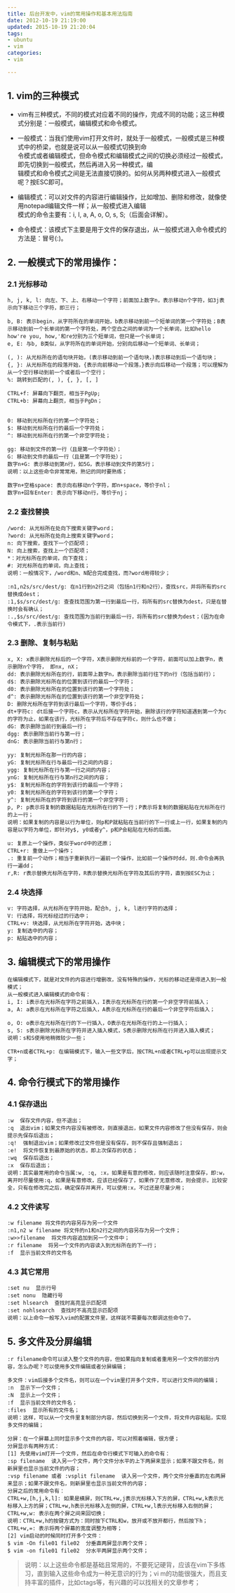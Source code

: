 ```yaml
---
title: 后台开发中，vim的常用操作和基本用法指南
date: 2012-10-19 21:19:00
updated: 2015-10-19 21:20:04
tags: 
- ubuntu
- vim
categories: 
- vim

---
```

## 1. vim的三种模式

+ vim有三种模式，不同的模式对应着不同的操作，完成不同的功能；这三种模式分别是：一般模式，编辑模式和命令模式。  

+ 一般模式：当我们使用vim打开文件时，就处于一般模式，一般模式是三种模式中的桥梁，也就是说可以从一般模式切换到命  
令模式或者编辑模式，但命令模式和编辑模式之间的切换必须经过一般模式，即先切换到一般模式，然后再进入另一种模式，编  
辑模式和命令模式之间是无法直接切换的。如何从另两种模式进入一般模式呢？按ESC即可。

+ 编辑模式：可以对文件的内容进行编辑操作，比如增加、删除和修改，就像使用notepad编辑文件一样；从一般模式进入编辑  
模式的命令主要有：i, I, a, A, o, O, s, S;（后面会详解）。

+ 命令模式：该模式下主要是用于文件的保存退出，从一般模式进入命令模式的方法是：冒号(:)。
	
## 2. 一般模式下的常用操作：

### 2.1 光标移动

	h, j, k, l: 向左、下、上、右移动一个字符；前面加上数字n，表示移动n个字符，如3j表示向下移动三个字符，即三行；


<!--more-->


	
	b, B: 表示begin，从字符所在的单词开始，b表示移动到前一个短单词的第一个字符处；B表示移动到前一个长单词的第一个字符处，两个空白之间的单词为一个长单词，比如hello how're you, how,'和re分别为三个短单词，但只是一个长单词；
	e, E: 与b, B类似，从字符所在的单词开始，分别向后移动一个短单词、长单词；
	
	(, ): 从光标所在的语句块开始，(表示移动到前一个语句块，)表示移动到后一个语句块；
	{, }: 从光标所在的段落开始，{表示向前移动一个段落，}表示向后移动一个段落；可以理解为从一个空行移动到前一个或者后一个空行；
	%: 跳转到匹配的(, ), {, }, [, ]
	
	CTRL+f: 屏幕向下翻页，相当于PgUp;
	CTRL+b: 屏幕向上翻页，相当于PgDn；
	

	0: 移动到光标所在行的第一个字符处；
	$: 移动到光标所在行的最后一个字符处；
	^: 移动到光标所在行的第一个非空字符处；
	
	gg: 移动到文件的第一行（且是第一个字符处）；
	G: 移动到文件的最后一行（且是第一个字符处）；
	数字n+G: 表示移动到第n行，如5G，表示移动到文件的第5行；
	说明：以上这些命令非常常用，熟记的同时要熟练；
	
	数字n+空格space: 表示向右移动n个字符，即n+space，等价于nl；
	数字n+回车Enter: 表示向下移动n行，等价于nj；

### 2.2 查找替换

	/word: 从光标所在处向下搜索关键字word；
	?word: 从光标所在处向上搜索关键字word；
	n: 向下搜索，查找下一个匹配项；
	N: 向上搜索，查找上一个匹配项；
	*：对光标所在的单词，向下查找；
	#: 对光标所在的单词，向上查找；
	说明：一般情况下，/word和n、N配合完成查找，而?word用得较少；
	
	:n1,n2s/src/dest/g: 在n1行到n2行之间（包括n1行和n2行），查找src，并将所有的src替换成dest；
	:1,$s/src/dest/g: 查查找范围为第一行到最后一行，将所有的src替换为dest，只是在替换时会有确认；
	:.,$s/src/dest/g: 查找范围为当前行到最后一行，将所有的src替换为dest；(因为在命令模式下，.表示当前行)
	
### 2.3 删除、复制与粘贴

	x, X: x表示删除光标后的一个字符，X表示删除光标前的一个字符，前面可以加上数字n，表示删除n个字符， 即nx, nX；
	dd: 表示删除光标所在的行，前面带上数字n，表示删除当前行往下的n行（包括当前行）；
	d$: 表示删除光标所在的位置到该行的最后一个字符；
	d0: 表示删除光标所在的位置到该行的第一个字符处；
	d^: 表示删除光标所在的位置到该行的第一个非空字符处；
	D: 删除光标所在字符到该行最后一个字符，等价于d$；
	dt+字符c: dt后接一个字符c，表示从光标所在字符开始，删除该行的字符知道遇到第一个为c的字符为止，如果在该行，光标所在字符后不存在字符c，则什么也不做；
	dG: 表示删除当前行到最后一行；
	dgg: 表示删除当前行与第一行；
	dnG: 表示删除当前行与第n行；
	
	yy: 复制光标所在那一行的内容；
	yG: 复制光标所在行与最后一行之间的内容；
	ygg: 复制光标所在行与第一行之间的内容；
	ynG: 复制光标所在行与第n行之间的内容；
	y$: 复制光标所在的字符到该行的最后一个字符；
	y0: 复制光标所在的字符到该行的第一个字符；
	y^: 复制光标所在的字符到该行的第一个非空字符；
	p, P: p表示将复制的数据粘贴在光标所在行的下一行；P表示将复制的数据粘贴在光标所在行的上一行；
	说明：如果复制的内容是以行为单位，则p和P就粘贴在当前行的下一行或上一行，如果复制的内容是以字符为单位，即针对y$, y0或者y^，p和P会粘贴在光标的后面。
	
	u: 复原上一个操作，类似于word中的还原；
	CTRL+r: 重做上一个操作；
	.: 重复前一个动作；相当于重新执行一遍前一个操作，比如前一个操作时dd，则.命令会再执行一遍dd；
	r,R: r表示替换光标所在字符，R表示替换光标所在字符及其后的字符，直到按ESC为止；
	
### 2.4 块选择

	v: 字符选择，从光标所在字符开始，配合h, j, k, l进行字符的选择；
	V: 行选择，将光标经过的行选中；
	CTRL+v: 块选择，从光标所在字符开始，选中块；
	y: 复制选中的内容；
	p: 粘贴选中的内容；
	
## 3. 编辑模式下的常用操作

	在编辑模式下，就是对文件的内容进行增删改，没有特殊的操作，光标的移动还是得进入到一般模式；
	从一般模式进入编辑模式的命令有：
	i, I: i表示在光标所在字符之前插入，I表示在光标所在行的第一个非空字符前插入；
	a, A: a表示在光标所在字符之后插入，A表示在光标所在行的最后一个非空字符后插入；

	o, O: o表示在光标所在行的下一行插入，O表示在光标所在行的上一行插入；
	s, S: s表示删除光标所在字符并进入插入模式，S表示删除光标所在行并进入插入模式；
	说明：s和S使用地稍微较少一些；
	
	CTR+n或者CTRL+p: 在编辑模式下，输入一些文字后，按CTRL+n或者CTRL+p可以出现提示文字；

## 4. 命令行模式下的常用操作

### 4.1 保存退出
	:w  保存文件内容，但不退出；
	:q  退出vim；如果文件内容没有被修改，则直接退出，如果文件内容修改了但没有保存，则会提示先保存后退出；
	:q!  强制退出vim；如果修改过文件但是没有保存，则不保存且强制退出；
	:e!  将文件恢复到最原始的状态，即上次保存的状态；
	:wq  保存后退出；
	:x  保存后退出；
	说明：其实最常用的命令当属:w, :q, :x，如果是有意的修改，则应该随时注意保存，即:w，离开时尽量使用:q，如果是有意修改，应该已经保存了，如果作了无意修改，则会提示，比较安全，只有在修改完之后，确定保存并离开，可以使用:x，不过还是尽量少用；
	
### 4.2 文件读写

	:w filename 将文件的内容另存为另一个文件
	:n1,n2 w filename 将文件的n1和n2行之间的内容另存为另一个文件；
	:w>>filename  将文件内容追加到另一个文件中；
	:r filename  将另一个文件的内容读入到光标所在的下一行；
	:f  显示当前文件的文件名
	
### 4.3 其它常用

	:set nu  显示行号
	:set nonu  隐藏行号
	:set hlsearch  查找时高亮显示匹配项
	:set nohlsearch  查找时不高亮显示匹配项
	说明：以上命令一般写入vim的配置文件里，这样就不需要每次都调这些命令了。
	
## 5. 多文件及分屏编辑

	:r filename命令可以读入整个文件的内容，但如果指向复制或者重用另一个文件的部分内容，怎么办呢？可以使用多文件编辑或者分屏编辑；
	
	多文件：vim后接多个文件名，则可以在一个vim里打开多个文件，可以进行文件间的编辑；
	:n  显示下一个文件；
	:N  显示上一个文件；
	:f  显示当前文件的文件名；
	:files  显示所有的文件名；
	说明：这样，可以从一个文件里复制部分内容，然后切换到另一个文件，将文件内容粘贴，实现多文件的编辑；
	
	分屏：在一个屏幕上同时显示多个文件的内容，可以对照着编辑，很方便；
	分屏显示有两种方式：
	[1] 先使用vim打开一个文件，然后在命令行模式下可输入的命令有：
	:sp filename  读入另一个文件，两个文件分水平的上下两屏来显示；如果不跟文件名，则新屏里也显示当前文件的内容；
	:vsp filename 或者 :vsplit filename  读入另一个文件，两个文件分垂直的左右两屏来显示；如果不跟文件名，则新屏里也显示当前文件的内容；
	分屏之后的常用命令有：
	CTRL+w,[h,j,k,l]: 如果是横屏，则CTRL+w,j表示光标移入下方的屏，CTRL+w,k表示光标移入上方的屏；CTRL+w,h表示光标移入左侧的屏，CTRL+w,l表示光标移入右侧的屏；
	CTRL+w,w: 表示在两个屏之间来回切换；
	说明：CTRL+w,h的按键方式为：同时按下CTRL和w，放开或不放开都行，然后按下h；
	CTRL+w,=: 表示将两个屏幕的宽度调整为相等；
	[2] vim启动的时候同时打开多个文件：
	$ vim -On file01 file02  分垂直两屏显示两个文件；
	$ vim -on file01 file02  分水平两屏显示两个文件；

> 说明：以上这些命令都是基础且常用的，不要死记硬背，应该在vim下多练习，直到输入这些命令成为一种无意识的行为；vi
m的功能很强大，而且支持丰富的插件，比如ctags等，有兴趣的可以找相关的文章参考；
